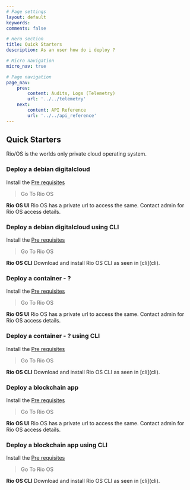 ```yaml
---
# Page settings
layout: default
keywords:
comments: false

# Hero section
title: Quick Starters
description: As an user how do i deploy ?

# Micro navigation
micro_nav: true

# Page navigation
page_nav:
    prev:
        content: Audits, Logs (Telemetry)
        url: '../../telemetry'
    next:
        content: API Reference
        url: '../../api_reference'
---
```


## Quick Starters

Rio/OS is the worlds only private cloud operating system.

### Deploy a debian digitalcloud

Install the [Pre requisites](pre_requisites)

> Go To Rio OS

<div class="callout callout--info">
    <p><strong>Rio OS UI</strong> Rio OS has a private url to access the same. Contact admin for  Rio OS access details.
</div>



### Deploy a debian digitalcloud  using CLI 

Install the [Pre requisites](pre_requisites)

> Go To Rio OS

<div class="callout callout--info">
    <p><strong>Rio OS CLI</strong> Download and install Rio OS CLI as seen in [cli](cli).
</div>

### Deploy a container - ?

Install the [Pre requisites](pre_requisites)

> Go To Rio OS

<div class="callout callout--info">
    <p><strong>Rio OS UI</strong> Rio OS has a private url to access the same. Contact admin for  Rio OS access details.
</div>



### Deploy a container - ? using CLI 

Install the [Pre requisites](pre_requisites)

> Go To Rio OS

<div class="callout callout--info">
    <p><strong>Rio OS CLI</strong> Download and install Rio OS CLI as seen in [cli](cli).
</div>


### Deploy a blockchain app

Install the [Pre requisites](pre_requisites)

> Go To Rio OS

<div class="callout callout--info">
    <p><strong>Rio OS UI</strong> Rio OS has a private url to access the same. Contact admin for  Rio OS access details.
</div>



### Deploy a blockchain app  using CLI 

Install the [Pre requisites](pre_requisites)

> Go To Rio OS

<div class="callout callout--info">
    <p><strong>Rio OS CLI</strong> Download and install Rio OS CLI as seen in [cli](cli).
</div>
